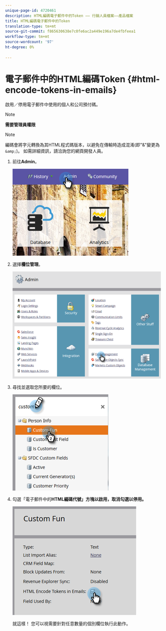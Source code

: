 ```yaml
---
unique-page-id: 4720461
description: HTML編碼電子郵件中的Token —— 行銷人員檔案——產品檔案
title: HTML編碼電子郵件中的Token
translation-type: tm+mt
source-git-commit: f865630638e7c0fe6ac2a449e196a7de4fbfeea1
workflow-type: tm+mt
source-wordcount: '97'
ht-degree: 0%

---
```



# 電子郵件中的HTML編碼Token {#html-encode-tokens-in-emails}

啟用／停用電子郵件中使用的個人和公司預付碼。

>[!NOTE]
>
>**需要管理員權限**

>[!NOTE]
>
>編碼會將字元轉換為其HTML程式碼版本，以避免在傳輸時造成混淆(即&quot;&amp;&quot;變更為`&amp;`)。 如需詳細資訊，請洽詢您的網頁開發人員。

1. 前往&#x200B;**Admin**。

   ![](assets/admin.png)

1. 選擇&#x200B;**欄位管理**。

   ![](assets/two-2.png)

1. 尋找並選取您所要的欄位。

   ![](assets/five.png)

1. 勾選「電子郵件中的&#x200B;**HTML編碼代號」方塊以啟用，取消勾選以停用。**

   ![](assets/six.png)

   就這樣！ 您可以視需要針對任意數量的個別欄位執行此動作。
